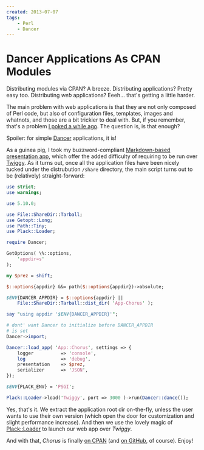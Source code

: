 ```yaml
---
created: 2013-07-07
tags:
    - Perl
    - Dancer
---
```


# Dancer Applications As CPAN Modules

Distributing modules via CPAN? A breeze. Distributing applications? Pretty
easy too. Distributing *web* applications? Eeeh... that's getting a little
harder.

The main problem with web applications is that they are not only composed
of Perl code, but also of configuration files, templates, images and whatnots,
and those are a bit trickier to deal with. But, if you remember, that's a
problem [I poked a while ago](blog:sharedir-tarball). The question is,
is that enough?

Spoiler: for simple [Dancer](cpan) applications, it is!

As a guinea pig, I took my buzzword-compliant [Markdown-based presentation
app](blog:chorus),
which offer the added difficulty of requiring to be run over
[Twiggy](cpan). As it turns out, once all the
application files have been nicely tucked under the distrubution
`/share` directory, the main script turns out to be (relatively)
straight-forward:

``` perl
use strict;
use warnings;

use 5.10.0;

use File::ShareDir::Tarball;
use Getopt::Long;
use Path::Tiny;
use Plack::Loader;

require Dancer;

GetOptions( \%::options,
    'appdir=s'
);

my $prez = shift;

$::options{appdir} &&= path($::options{appdir})->absolute;

$ENV{DANCER_APPDIR} = $::options{appdir} ||
    File::ShareDir::Tarball::dist_dir( 'App-Chorus' );

say "using appdir '$ENV{DANCER_APPDIR}'";

# dont' want Dancer to initialize before DANCER_APPDIR
# is set
Dancer->import;

Dancer::load_app( 'App::Chorus', settings => {
    logger          => 'console',
    log             => 'debug',
    presentation    => $prez,
    serializer      => 'JSON',
});

$ENV{PLACK_ENV} = 'PSGI';

Plack::Loader->load('Twiggy', port => 3000 )->run(Dancer::dance());
```

Yes, that's it. We extract the application root dir on-the-fly, unless the
user wants to use their own version (which open the door for customization and
slight performance increase). And then we use the lovely magic of
[Plack::Loader](cpan:module/Plack::Loader) to launch our web app over
*Twiggy*.

And with that, *Chorus* is finally [on CPAN](cpan:release/App-Chorus) (and
[on GitHub](github:yanick/chorus), of course).  Enjoy!
